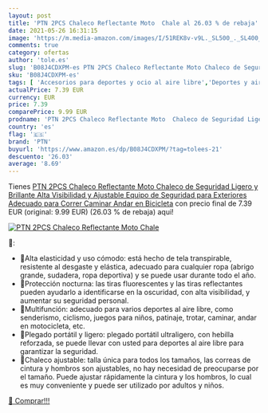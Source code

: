```yaml
---
layout: post
title: 'PTN 2PCS Chaleco Reflectante Moto  Chale al 26.03 % de rebaja'
date: 2021-05-26 16:31:15
image: 'https://m.media-amazon.com/images/I/51REK8v-v9L._SL500_._SL400_.jpg'
comments: true
category: ofertas
author: 'tole.es'
slug: 'B08J4CDXPM-es PTN 2PCS Chaleco Reflectante Moto Chaleco de Seguridad...'
sku: 'B08J4CDXPM-es'
tags: [ 'Accesorios para deportes y ocio al aire libre','Deportes y aire libre','Reflectores de running','bicicleta','ptn', ]
actualPrice: 7.39 EUR
currency: EUR
price: 7.39
comparePrice: 9.99 EUR
prodname: 'PTN 2PCS Chaleco Reflectante Moto  Chaleco de Seguridad Ligero y Brillante  Alta Visibilidad y Ajustable  Equipo de Seguridad para Exteriores  Adecuado para Correr  Caminar  Andar en Bicicleta'
country: 'es'
flag: '🇪🇸'
brand: 'PTN'
buyurl: 'https://www.amazon.es/dp/B08J4CDXPM/?tag=tolees-21'
descuento: '26.03'
average: '8.69'
---
```


Tienes [PTN 2PCS Chaleco Reflectante Moto  Chaleco de Seguridad Ligero y Brillante  Alta Visibilidad y Ajustable  Equipo de Seguridad para Exteriores  Adecuado para Correr  Caminar  Andar en Bicicleta](https://www.amazon.es/dp/B08J4CDXPM/?tag=tolees-21) con precio final de  7.39 EUR (original: 9.99 EUR) (26.03 %  de rebaja) aqui!

[![PTN 2PCS Chaleco Reflectante Moto  Chale](https://m.media-amazon.com/images/I/51REK8v-v9L._SL500_._SL400_.jpg)](https://www.amazon.es/dp/B08J4CDXPM/?tag=tolees-21)

🔎:

- 🚴Alta elasticidad y uso cómodo: está hecho de tela transpirable, resistente al desgaste y elástica, adecuado para cualquier ropa (abrigo grande, sudadera, ropa deportiva) y se puede usar durante todo el año.
- 🚴Protección nocturna: las tiras fluorescentes y las tiras reflectantes pueden ayudarlo a identificarse en la oscuridad, con alta visibilidad, y aumentar su seguridad personal.
- 🚴Multifunción: adecuado para varios deportes al aire libre, como senderismo, ciclismo, juegos para niños, patinaje, trotar, caminar, andar en motocicleta, etc.
- 🚴Plegado portátil y ligero: plegado portátil ultraligero, con hebilla reforzada, se puede llevar con usted para deportes al aire libre para garantizar la seguridad.
- 🚴Chaleco ajustable: talla única para todos los tamaños, las correas de cintura y hombros son ajustables, no hay necesidad de preocuparse por el tamaño. Puede ajustar rápidamente la cintura y los hombros, lo cual es muy conveniente y puede ser utilizado por adultos y niños.

[🛒 Comprar!!!](https://www.amazon.es/dp/B08J4CDXPM/?tag=tolees-21)
